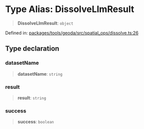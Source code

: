 # Type Alias: DissolveLlmResult

> **DissolveLlmResult**: `object`

Defined in: [packages/tools/geoda/src/spatial\_ops/dissolve.ts:26](https://github.com/GeoDaCenter/openassistant/blob/dc72d81a35cf8e46295657303846fbb4ad891993/packages/tools/geoda/src/spatial_ops/dissolve.ts#L26)

## Type declaration

### datasetName

> **datasetName**: `string`

### result

> **result**: `string`

### success

> **success**: `boolean`
